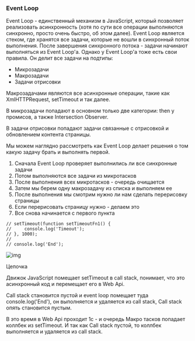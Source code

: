 ### Event Loop
Event Loop - единственный механизм в JavaScript, который позволяет реализовать асинхронность (хотя по сути все операции выполняются синхронно, просто очень быстро, об этом далее). Event Loop является стеком, где хранятся все задачи, которые не вошли в синхронный поток выполнения. После завершения синхронного потока - задачи начинают выполняться из Event Loop'а. Однако у Event Loop'а тоже есть свои правила. Он делит все задачи на подтипы:

- Микрозадачи
- Макрозадачи
- Задачи отрисовки

Макрозадачами являются все асинхронные операции, такие как XmlHTTPRequest, setTimeout и так далее.

В микрозадачи попадают в основном только две категории: then у промисов, а также Intersection Observer.

В задачи отрисовки попадают задачи связанные с отрисовкой и обновлением контента страницы.

Мы можем наглядно рассмотреть как Event Loop делает решения о том какую задачу брать и выполнять первой.
1. Сначала Event Loop проверяет выполнились ли все синхронные задачи
2. Потом выполняются все задачи из микротасков
3. После выполнения всех микротасков - очередь очищается
4. Затем мы берем одну макрозадачу из списка и выполняем ее
5. После выполнения мы смотрим нужно ли нам сделать перерисовку страницы
6. Если перерисовать страницу нужно - делаем это
7. Все снова начинается с первого пункта

```
// setTimeout(function setTimeoutFn1() {
//     console.log('Timeout');
// }, 1000);
//
// console.log('End');
```


![img](https://media.licdn.com/dms/image/D4D12AQExWD31PDbNSQ/article-inline_image-shrink_1000_1488/0/1703925274829?e=1723680000&v=beta&t=aO-yxQ0s61QRZf3bhuqptU8Z2VTaKBzlxfEFO5IgLPQ)

Цепочка 

Движок JavaScript помещает setTimeout в  call stack, понимает, что это асинхронный код и перемещает его в Web Api.

Call stack становится пустой и event loop помещает туда console.log('End'), он выполняется и удаляется из сall stack, Call stack опять становится пустым.

В это время в Web Api проходит 1с - и очередь Макро тасков попадает коллбек из setTimeout. И так как Call stack пустой, то коллбек выполняется и удаляется из call stack.

